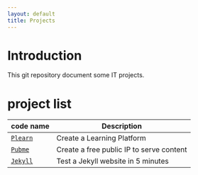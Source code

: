 ```yaml
---
layout: default
title: Projects
---
```


[//]: #(Reference)
[prj_plearn]: ./hermann/README.html
[prj_pubme]:   ./pubme/README


# Introduction
This git repository document some IT projects.


# project list

|code name|Description|
|-|-|
|[`Plearn`][prj_plearn]|Create a Learning Platform|
|[`Pubme`][prj_pubme]|Create a free public IP to serve content|
|[`Jekyll`][prj_pubme]|Test a Jekyll website in 5 minutes|

<br>

